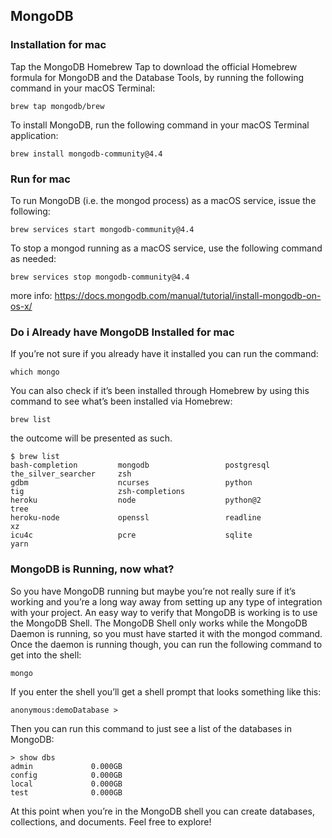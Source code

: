 ## MongoDB

### Installation for mac
Tap the MongoDB Homebrew Tap to download the official Homebrew formula for MongoDB and the Database Tools, by running the following command in your macOS Terminal:
```
brew tap mongodb/brew
```
To install MongoDB, run the following command in your macOS Terminal application:
```
brew install mongodb-community@4.4
```

### Run for mac 
To run MongoDB (i.e. the mongod process) as a macOS service, issue the following:
```
brew services start mongodb-community@4.4
```
To stop a mongod running as a macOS service, use the following command as needed:
```
brew services stop mongodb-community@4.4
```

more info: https://docs.mongodb.com/manual/tutorial/install-mongodb-on-os-x/

### Do i Already have MongoDB Installed for mac

If you’re not sure if you already have it installed you can run the command:
```
which mongo
```

You can also check if it’s been installed through Homebrew by using this command to see what’s been installed via Homebrew:
```
brew list
```
the outcome will be presented as such.
```
$ brew list
bash-completion         mongodb                 postgresql              the_silver_searcher     zsh
gdbm                    ncurses                 python                  tig                     zsh-completions
heroku                  node                    python@2                tree
heroku-node             openssl                 readline                xz
icu4c                   pcre                    sqlite                  yarn
```

### MongoDB is Running, now what?

So you have MongoDB running but maybe you’re not really sure if it’s working and you’re a long way away from setting up any
type of integration with your project. An easy way to verify that MongoDB is working is to use the MongoDB Shell.
The MongoDB Shell only works while the MongoDB Daemon is running, so you must have started it with the mongod command.
Once the daemon is running though, you can run the following command to get into the shell:

```
mongo
```

If you enter the shell you’ll get a shell prompt that looks something like this:

```
anonymous:demoDatabase >
```

Then you can run this command to just see a list of the databases in MongoDB:

```
> show dbs
admin             0.000GB
config            0.000GB
local             0.000GB
test              0.000GB
```

At this point when you’re in the MongoDB shell you can create databases, collections, and documents. Feel free to explore!